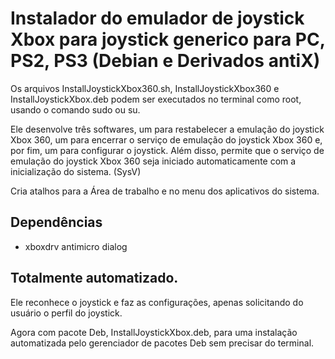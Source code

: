 # Instalador do emulador de joystick Xbox para joystick generico para PC, PS2, PS3 (Debian e Derivados antiX)

Os arquivos InstallJoystickXbox360.sh, InstallJoystickXbox360 e InstallJoystickXbox.deb  podem ser executados no terminal como root, usando o comando sudo ou su.

Ele desenvolve três softwares, um para restabelecer a emulação do joystick Xbox 360, um para encerrar o serviço de emulação do joystick Xbox 360 e, por fim, um para configurar o joystick. Além disso, permite que o serviço de emulação do joystick Xbox 360 seja iniciado automaticamente com a inicialização do sistema. (SysV)

Cria atalhos para a Área de trabalho e no menu dos aplicativos do sistema.

## Dependências

- xboxdrv antimicro dialog

## Totalmente automatizado.

Ele reconhece o joystick e faz as configurações, apenas solicitando do usuário o perfil do joystick.

Agora com pacote Deb, InstallJoystickXbox.deb, para uma instalação automatizada pelo gerenciador de pacotes Deb sem precisar do terminal.
